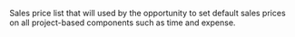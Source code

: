 Sales price list that will used by the opportunity to set default sales prices on all project-based components such as time and expense.
